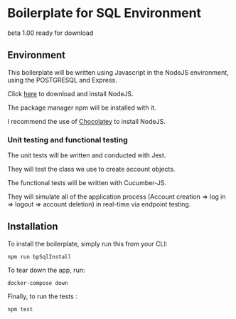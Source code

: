 # Boilerplate for SQL Environment

beta 1.00 ready for download


## Environment 

This boilerplate will be written using Javascript in the NodeJS environment, using the POSTGRESQL and Express.

Click [here](https://nodejs.org/en/download/) to download and install NodeJS.

The package manager npm will be installed with it.

I recommend the use of [Chocolatey](https://chocolatey.org/) to install NodeJS.

### Unit testing and functional testing

The unit tests will be written and conducted with Jest.

They will test the class we use to create account objects.

The functional tests will be written with Cucumber-JS.

They will simulate all of the application process (Account creation => log in => logout => account deletion) in real-time via endpoint testing.


## Installation

To install the boilerplate, simply run this from your CLI:

``` npm run bpSqlInstall ```

To tear down the app, run: 

``` docker-compose down ```

Finally, to run the tests : 

``` npm test ```